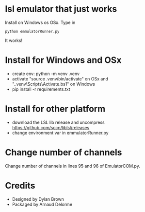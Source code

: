 # lsl emulator that just works

Install on Windows os OSx.
Type in

```
python emmulatorRunner.py
```

It works!

# Install for Windows and OSx
- create env: python -m venv .venv
- activate "source .venv/bin/activate" on OSx and ".\.venv\Scripts\Activate.bs1" on Windows
- pip install -r requirements.txt

# Install for other platform
- download the LSL lib release and uncompress https://github.com/sccn/liblsl/releases
- change environment var in emmulatorRunner.py

# Change number of channels

Change number of channels in lines 95 and 96 of EmulatorCOM.py.

# Credits
- Designed by Dylan Brown
- Packaged by Arnaud Delorme
